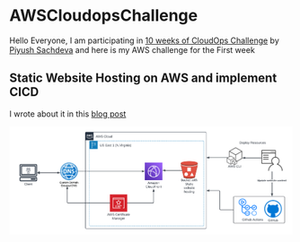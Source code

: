 # AWSCloudopsChallenge

Hello Everyone, I am participating in [10 weeks of CloudOps Challenge](https://github.com/piyushsachdeva/10weeksofcloudops/blob/main/README.md) by [Piyush Sachdeva](https://www.linkedin.com/in/piyush-sachdeva/) and here is my AWS challenge for the First week

## Static Website Hosting on AWS and implement CICD

I wrote about it in this [blog post](https://blog.mmuyideen.xyz)

<img src="web/AWS-Week1-diagram.png" alt="Archtecture diagram">



